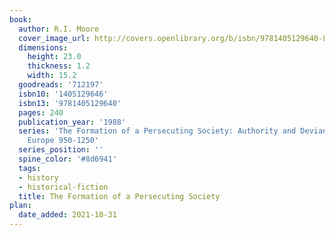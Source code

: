 ```yaml
---
book:
  author: R.I. Moore
  cover_image_url: http://covers.openlibrary.org/b/isbn/9781405129640-L.jpg
  dimensions:
    height: 23.0
    thickness: 1.2
    width: 15.2
  goodreads: '712197'
  isbn10: '1405129646'
  isbn13: '9781405129640'
  pages: 240
  publication_year: '1988'
  series: 'The Formation of a Persecuting Society: Authority and Deviance in Western
    Europe 950-1250'
  series_position: ''
  spine_color: '#8d6941'
  tags:
  - history
  - historical-fiction
  title: The Formation of a Persecuting Society
plan:
  date_added: 2021-10-31
---
```

